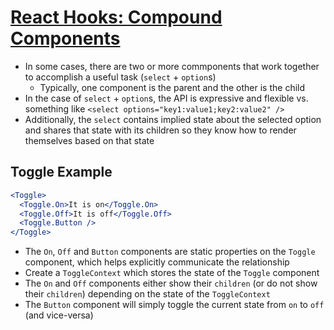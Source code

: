 # [React Hooks: Compound Components](https://kentcdodds.com/blog/compound-components-with-react-hooks)

* In some cases, there are two or more commponents that work together to accomplish a useful task (`select` + `option`s)
  * Typically, one component is the parent and the other is the child
* In the case of `select` + `option`s, the API is expressive and flexible vs. something like `<select options="key1:value1;key2:value2" />`
* Additionally, the `select` contains implied state about the selected option and shares that state with its children so they know how to render themselves based on that state

## Toggle Example

```jsx
<Toggle>
  <Toggle.On>It is on</Toggle.On>
  <Toggle.Off>It is off</Toggle.Off>
  <Toggle.Button />
</Toggle>
```

* The `On`, `Off` and `Button` components are static properties on the `Toggle` component, which helps explicitly communicate the relationship
* Create a `ToggleContext` which stores the state of the `Toggle` component
* The `On` and `Off` components either show their `children` (or do not show their `children`) depending on the state of the `ToggleContext`
* The `Button` component will simply toggle the current state from `on` to `off` (and vice-versa)

